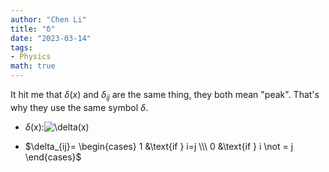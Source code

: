 ```yaml
---
author: "Chen Li"
title: "δ"
date: "2023-03-14"
tags: 
- Physics
math: true
---
```


It hit me that $\delta(x)$ and $\delta_{ij}$ are the same thing, they both mean "peak". That's why they use the same symbol $\delta$.

- $\delta(x)$:![\delta(x)](https://tikz.net/files/delta_function-001.png)

- $\delta_{ij}= \begin{cases} 1 &\text{if } i=j \\\ 0 &\text{if } i \not = j \end{cases}$
